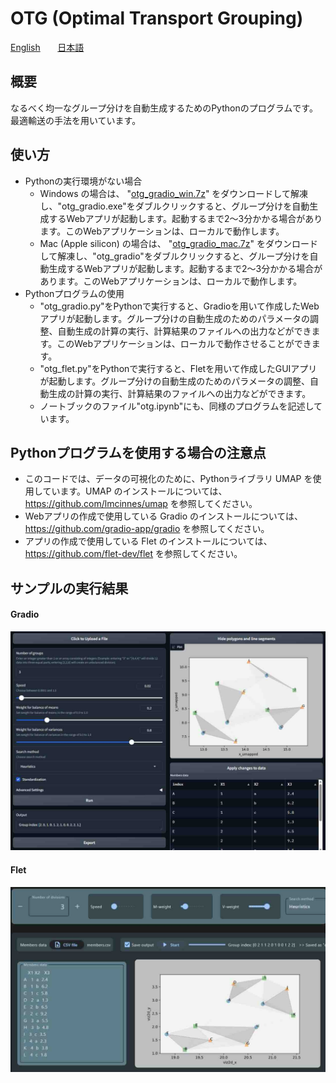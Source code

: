 # OTG (Optimal Transport Grouping)

[English](README.en.md) &nbsp;&nbsp;&nbsp;&nbsp;&nbsp; [日本語](README.jp.md)

## 概要
なるべく均一なグループ分けを自動生成するためのPythonのプログラムです。最適輸送の手法を用いています。

## 使い方
- Pythonの実行環境がない場合
    - Windows の場合は、 "[otg_gradio_win.7z](https://github.com/tanaken-basis/otg/raw/main/otg_gradio_win.7z)" をダウンロードして解凍し、"otg_gradio.exe"をダブルクリックすると、グループ分けを自動生成するWebアプリが起動します。起動するまで2～3分かかる場合があります。このWebアプリケーションは、ローカルで動作します。
    - Mac (Apple silicon) の場合は、 "[otg_gradio_mac.7z](https://github.com/tanaken-basis/otg/raw/main/otg_gradio_mac.7z)" をダウンロードして解凍し、"otg_gradio"をダブルクリックすると、グループ分けを自動生成するWebアプリが起動します。起動するまで2～3分かかる場合があります。このWebアプリケーションは、ローカルで動作します。
- Pythonプログラムの使用
    - "otg_gradio.py"をPythonで実行すると、Gradioを用いて作成したWebアプリが起動します。グループ分けの自動生成のためのパラメータの調整、自動生成の計算の実行、計算結果のファイルへの出力などができます。このWebアプリケーションは、ローカルで動作させることができます。
    - "otg_flet.py"をPythonで実行すると、Fletを用いて作成したGUIアプリが起動します。グループ分けの自動生成のためのパラメータの調整、自動生成の計算の実行、計算結果のファイルへの出力などができます。
    - ノートブックのファイル"otg.ipynb"にも、同様のプログラムを記述しています。

## Pythonプログラムを使用する場合の注意点
- このコードでは、データの可視化のために、Pythonライブラリ UMAP を使用しています。UMAP のインストールについては、https://github.com/lmcinnes/umap を参照してください。
- Webアプリの作成で使用している Gradio のインストールについては、https://github.com/gradio-app/gradio を参照してください。
- アプリの作成で使用している Flet のインストールについては、https://github.com/flet-dev/flet を参照してください。

## サンプルの実行結果

#### Gradio
![alt text](otg_gradio-1.jpg)

#### Flet
![alt text](otg_flet-1.jpg)
